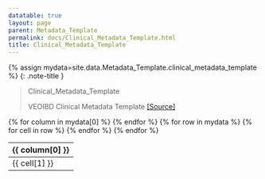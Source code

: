 ```yaml
---
datatable: true
layout: page
parent: Metadata_Template
permalink: docs/Clinical_Metadata_Template.html
title: Clinical_Metadata_Template
---
```


{% assign mydata=site.data.Metadata_Template.clinical_metadata_template %} 
{: .note-title } 
>Clinical_Metadata_Template
>
>VEOIBD Clinical Metadata Template [[Source]](https://docs.google.com/document/d/1yN6TlK2VGP-vKvW5E8wucLjKQq769xoz4QW5OjgR29k/edit#heading=h.agzpcnpjw4d9)
<table id="myTable" class="display" style="width:100%">
    <thead>
    {% for column in mydata[0] %}
        <th>{{ column[0] }}</th>
    {% endfor %}
    </thead>
    <tbody>
    {% for row in mydata %}
        <tr>
        {% for cell in row %}
            <td>{{ cell[1] }}</td>
        {% endfor %}
        </tr>
    {% endfor %}
    </tbody>
</table>

<script type="text/javascript">
  var pages = ['type_key', 'sample_tissue_type', 'specimen_area_biopsy', 'media', 'sample_key', 'volume', 'inflammation', 'sample_type', 'project', 'rna_batch', 'ratio260over230', 'library_preparation_method', 'rna_isolation_kit', 'ratio260over280', 'RIN', 'DV200', 'immunodeficiency', 'sex', 'perianal_involvement', 'age_at_diagnosis', 'individual_id', 'external_share', 'local_id', 'growth_delay', 'autoimmune', 'breastfed', 'participant_role', 'gi_phenotype', 'upper_disease_type', 'participant_id', 'family_id', 'race', 'site', 'gi_surgeries', 'jewish_origin', 'ethnicity', 'consanguinity', 'disease_activity_behavior', 'extraintestinal_manifestations', 'ibd_history', 'disease_activity_location', 'filename', 'biospecimen_metadata_template', 'bulk_RNASeq_assay_template', 'scRNASeq_assay_template', 'clinical_metadata_template', 'medication_history_metadata_template', 'metadata_type', 'resource_type', 'file_format', 'metadata_file_annotations', 'bulk_RNASeq_raw_file_annotations', 'bulk_RNASeq_counts_file_annotations', 'run_type', 'reference_set', 'median_genes', 'alignment_information', 'read_length', 'unique_genes', 'genomic_sex', 'data_subtype', 'read_strand_origin', 'median_umis', 'total_unmapped_reads', 'data_type', 'number_cells', 'mapped_reads', 'library_version', 'analysis_type', 'sequencing_batch', 'kit_number', 'total_reads', 'library_type', 'is_stranded', 'rRNA_rate', 'vendor', 'platform', 'valid_barcode_reads', 'library_prep', 'analysis_thresholds', 'ratio_mitochondria', 'library_id', 'duplication_rate', 'sample_status', 'nucleic_acid_source', 'sample_barcode', 'assay', 'library_batch'];
  $('#myTable').DataTable({
    responsive: {
        details: {
            display: $.fn.dataTable.Responsive.display.modal( {
                header: function ( row ) {
                    var data = row.data();
                    return 'Details for '+data[0]+' ';
                }
            } ),
            renderer: $.fn.dataTable.Responsive.renderer.tableAll({
                tableClass: "table"
            })
        }
    },
   "deferRender": true,
   "columnDefs": [
      { 
         targets: 0,
         render : function(data, type, row, meta){
            if(type === 'display' & $.inArray( data, pages) != -1){
               return $('<a>')
                  .attr('href',row[7]+'/'+data)
                  .text(data)
                  .wrap('<div></div>')
                  .parent()
                  .html();} 
             else {
               return data;
            }
         }
      },
      {
        targets: [6,7],
          render : function(data, type, row, meta){
         if(type === 'display' & data != 'Sage Bionetworks'){
            return $('<a>')
               .attr('href', data)
               .text(data)
               .wrap('<div></div>')
               .parent()
               .html();} 
         if(type === 'display' & data == 'Sage Bionetworks'){
             return $('<a>')
                .attr('href', 'https://sagebionetworks.org/')
                .text(data)
                .wrap('<div></div>')
                .parent()
                .html();
         
         } else {
            return data;
         }
      }
   }
   ]
});
</script>
